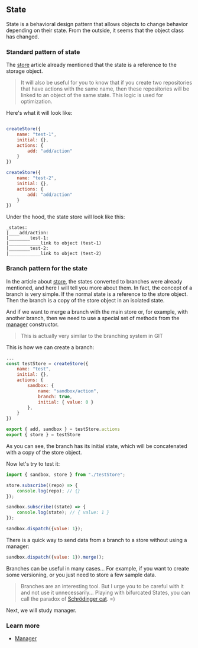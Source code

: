 ## State

State is a behavioral design pattern that allows objects to change behavior depending on their state. From the outside, it seems that the object class has changed.

### Standard pattern of state
The [store](/docs/core/STORE.md) article already mentioned that the state is a reference to the storage object.
> It will also be useful for you to know that if you create two repositories that have actions with the same name, then these repositories will be linked to an object of the same state. This logic is used for optimization.

Here's what it will look like:

```javascript

createStore({
    name: "test-1",
    initial: {},
    actions: {
        add: "add/action"
    }
})

createStore({
    name: "test-2",
    initial: {},
    actions: {
        add: "add/action"
    }
})
```
Under the hood, the state store will look like this:
```
_states:
|____add/action:
|________test-1:
|____________link to object (test-1)
|________test-2:
|____________link to object (test-2)
```

### Branch pattern for the state
In the article about [store](/docs/core/STORE.md), the states converted to branches were already mentioned, and here I will tell you more about them.
In fact, the concept of a branch is very simple. If the normal state is a reference to the store object. Then the branch is a copy of the store object in an isolated state.

And if we want to merge a branch with the main store or, for example, with another branch, then we need to use a special set of methods from the [manager](/docs/core/MANAGER.md) constructor.

> This is actually very similar to the branching system in GIT

This is how we can create a branch:
```javascript
...
const testStore = createStore({
    name: "test",
    initial: {},
    actions: {
        sandbox: {
            name: "sandbox/action",
            branch: true,
            initial: { value: 0 }
        },
    }
})

export { add, sandbox } = testStore.actions
export { store } = testStore
```
As you can see, the branch has its initial state, which will be concatenated with a copy of the store object.

Now let's try to test it:
```javascript
import { sandbox, store } from "./testStore";

store.subscribe((repo) => {
    console.log(repo); // {}
});

sandbox.subscribe((state) => {
    console.log(state); // { value: 1 }
});

sandbox.dispatch({value: 1});
```
There is a quick way to send data from a branch to a store without using a manager:

```javascript
sandbox.dispatch({value: 1}).merge();
```

Branches can be useful in many cases... For example, if you want to create some versioning, or you just need to store a few sample data.

> Branches are an interesting tool. But I urge you to be careful with it and not use it unnecessarily... Playing with bifurcated States, you can call the paradox of [Schrödinger cat](https://en.wikipedia.org/wiki/Schr%C3%B6dinger%27s_cat). =)

Next, we will study manager.

### Learn more
- [Manager](/docs/core/MANAGER.md)
